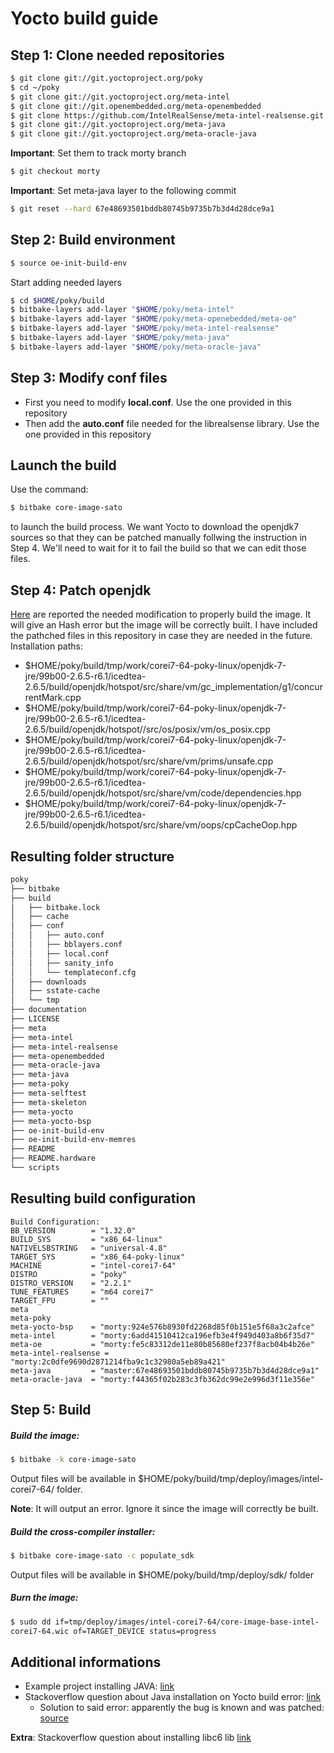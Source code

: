 # Yocto build guide

## Step 1: Clone needed repositories
```sh
$ git clone git://git.yoctoproject.org/poky
$ cd ~/poky
$ git clone git://git.yoctoproject.org/meta-intel
$ git clone git://git.openembedded.org/meta-openembedded
$ git clone https://github.com/IntelRealSense/meta-intel-realsense.git
$ git clone git://git.yoctoproject.org/meta-java
$ git clone git://git.yoctoproject.org/meta-oracle-java
```

**Important**: Set them to track morty branch

```sh
$ git checkout morty
```

**Important**: Set meta-java layer to the following commit

 ```sh
$ git reset --hard 67e48693501bddb80745b9735b7b3d4d28dce9a1 
```

## Step 2: Build environment
```sh
$ source oe-init-build-env
```

Start adding needed layers
```sh
$ cd $HOME/poky/build
$ bitbake-layers add-layer "$HOME/poky/meta-intel"
$ bitbake-layers add-layer "$HOME/poky/meta-openebedded/meta-oe"
$ bitbake-layers add-layer "$HOME/poky/meta-intel-realsense"
$ bitbake-layers add-layer "$HOME/poky/meta-java"
$ bitbake-layers add-layer "$HOME/poky/meta-oracle-java"
```

## Step 3: Modify conf files
* First you need to modify **local.conf**. Use the one provided in this repository
* Then add the **auto.conf** file needed for the librealsense library. Use the one provided in this repository

## Launch the build
Use the command:

```sh
$ bitbake core-image-sato
```

to launch the build process. We want Yocto to download the openjdk7 sources so that they can be patched manually
follwing the instruction in Step 4. We'll need to wait for it to fail the build so that we can edit those files. 

## Step 4: Patch openjdk
[Here](https://bugzilla.opensuse.org/attachment.cgi?id=678295&action=diff) are reported the needed modification to properly build
the image. It will give an Hash error but the image will be correctly built.
I have included the pathched files in this repository in case they are needed in the future.
Installation paths:
* $HOME/poky/build/tmp/work/corei7-64-poky-linux/openjdk-7-jre/99b00-2.6.5-r6.1/icedtea-2.6.5/build/openjdk/hotspot/src/share/vm/gc_implementation/g1/concurrentMark.cpp
* $HOME/poky/build/tmp/work/corei7-64-poky-linux/openjdk-7-jre/99b00-2.6.5-r6.1/icedtea-2.6.5/build/openjdk/hotspot//src/os/posix/vm/os_posix.cpp
* $HOME/poky/build/tmp/work/corei7-64-poky-linux/openjdk-7-jre/99b00-2.6.5-r6.1/icedtea-2.6.5/build/openjdk/hotspot/src/share/vm/prims/unsafe.cpp
* $HOME/poky/build/tmp/work/corei7-64-poky-linux/openjdk-7-jre/99b00-2.6.5-r6.1/icedtea-2.6.5/build/openjdk/hotspot/src/share/vm/code/dependencies.hpp
* $HOME/poky/build/tmp/work/corei7-64-poky-linux/openjdk-7-jre/99b00-2.6.5-r6.1/icedtea-2.6.5/build/openjdk/hotspot/src/share/vm/oops/cpCacheOop.hpp


## Resulting folder structure

```sh
poky
├── bitbake
├── build
│   ├── bitbake.lock
│   ├── cache
│   ├── conf
│   │   ├── auto.conf
│   │   ├── bblayers.conf
│   │   ├── local.conf
│   │   ├── sanity_info
│   │   └── templateconf.cfg
│   ├── downloads
│   ├── sstate-cache
│   └── tmp
├── documentation
├── LICENSE
├── meta
├── meta-intel
├── meta-intel-realsense
├── meta-openembedded
├── meta-oracle-java
├── meta-java
├── meta-poky
├── meta-selftest
├── meta-skeleton
├── meta-yocto
├── meta-yocto-bsp
├── oe-init-build-env
├── oe-init-build-env-memres
├── README
├── README.hardware
└── scripts
```

## Resulting build configuration
```
Build Configuration:
BB_VERSION        = "1.32.0"
BUILD_SYS         = "x86_64-linux"
NATIVELSBSTRING   = "universal-4.8"
TARGET_SYS        = "x86_64-poky-linux"
MACHINE           = "intel-corei7-64"
DISTRO            = "poky"
DISTRO_VERSION    = "2.2.1"
TUNE_FEATURES     = "m64 corei7"
TARGET_FPU        = ""
meta              
meta-poky         
meta-yocto-bsp    = "morty:924e576b8930fd2268d85f0b151e5f68a3c2afce"
meta-intel        = "morty:6add41510412ca196efb3e4f949d403a8b6f35d7"
meta-oe           = "morty:fe5c83312de11e80b85680ef237f8acb04b4b26e"
meta-intel-realsense = "morty:2c0dfe9690d2871214fba9c1c32980a5eb89a421"
meta-java         = "master:67e48693501bddb80745b9735b7b3d4d28dce9a1"
meta-oracle-java  = "morty:f44365f02b283c3fb362dc99e2e996d3f11e356e"
```

## Step 5: Build

##### Build the image:
```sh
$ bitbake -k core-image-sato
```

Output files will be available in $HOME/poky/build/tmp/deploy/images/intel-corei7-64/ folder.

**Note**: It will output an error. Ignore it since the image will correctly be built.

##### Build the cross-compiler installer:
```sh
$ bitbake core-image-sato -c populate_sdk
```

Output files will be available in $HOME/poky/build/tmp/deploy/sdk/ folder

##### Burn the image:
```sh
$ sudo dd if=tmp/deploy/images/intel-corei7-64/core-image-base-intel-
corei7-64.wic of=TARGET_DEVICE status=progress
```

## Additional informations
* Example project installing JAVA: [link](http://wiki.hioproject.org/index.php?title=OpenHAB:_WeMo_Switch)
* Stackoverflow question about Java installation on Yocto build error: [link](http://stackoverflow.com/questions/43093838/java-installation-error-on-yocto-build)
  * Solution to said error: apparently the bug is known and was patched: [source](https://bugzilla.opensuse.org/show_bug.cgi?id=981625)

**Extra**: Stackoverflow question about installing libc6 lib [link](http://stackoverflow.com/questions/43074547/libc6-i386-installation-on-yocto-build/43076771#43076771)
